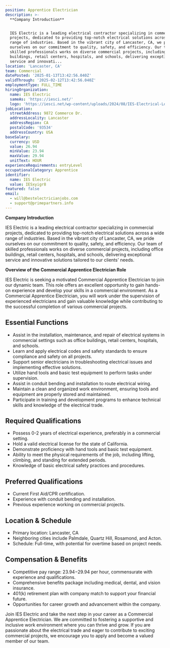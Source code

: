 ```yaml
---
position: Apprentice Electrician
description: >-
  **Company Introduction**


  IES Electric is a leading electrical contractor specializing in commercial
  projects, dedicated to providing top-notch electrical solutions across a wide
  range of industries. Based in the vibrant city of Lancaster, CA, we pride
  ourselves on our commitment to quality, safety, and efficiency. Our team of
  skilled professionals works on diverse commercial projects, including office
  buildings, retail centers, hospitals, and schools, delivering exceptional
  service and innovati...
location: 'Lancaster, CA'
team: Commercial
datePosted: '2025-01-13T13:42:56.040Z'
validThrough: '2025-02-12T13:42:56.040Z'
employmentType: FULL_TIME
hiringOrganization:
  name: IES Electric
  sameAs: 'https://iesci.net/'
  logo: 'https://iesci.net/wp-content/uploads/2024/08/IES-Electrical-Logo-color.png'
jobLocation:
  streetAddress: 9872 Commerce Dr.
  addressLocality: Lancaster
  addressRegion: CA
  postalCode: '93534'
  addressCountry: USA
baseSalary:
  currency: USD
  value: 26.94
  minValue: 23.94
  maxValue: 29.94
  unitText: HOUR
experienceRequirements: entryLevel
occupationalCategory: Apprentice
identifier:
  name: IES Electric
  value: IESxyigr8
featured: false
email:
  - will@bestelectricianjobs.com
  - support@primepartners.info
---
```




**Company Introduction**

IES Electric is a leading electrical contractor specializing in commercial projects, dedicated to providing top-notch electrical solutions across a wide range of industries. Based in the vibrant city of Lancaster, CA, we pride ourselves on our commitment to quality, safety, and efficiency. Our team of skilled professionals works on diverse commercial projects, including office buildings, retail centers, hospitals, and schools, delivering exceptional service and innovative solutions tailored to our clients' needs.

**Overview of the Commercial Apprentice Electrician Role**

IES Electric is seeking a motivated Commercial Apprentice Electrician to join our dynamic team. This role offers an excellent opportunity to gain hands-on experience and develop your skills in a commercial environment. As a Commercial Apprentice Electrician, you will work under the supervision of experienced electricians and gain valuable knowledge while contributing to the successful completion of various commercial projects.

## Essential Functions

- Assist in the installation, maintenance, and repair of electrical systems in commercial settings such as office buildings, retail centers, hospitals, and schools.
- Learn and apply electrical codes and safety standards to ensure compliance and safety on all projects.
- Support senior electricians in troubleshooting electrical issues and implementing effective solutions.
- Utilize hand tools and basic test equipment to perform tasks under supervision.
- Assist in conduit bending and installation to route electrical wiring.
- Maintain a clean and organized work environment, ensuring tools and equipment are properly stored and maintained.
- Participate in training and development programs to enhance technical skills and knowledge of the electrical trade.

## Required Qualifications

- Possess 0-2 years of electrical experience, preferably in a commercial setting.
- Hold a valid electrical license for the state of California.
- Demonstrate proficiency with hand tools and basic test equipment.
- Ability to meet the physical requirements of the job, including lifting, climbing, and standing for extended periods.
- Knowledge of basic electrical safety practices and procedures.

## Preferred Qualifications

- Current First Aid/CPR certification.
- Experience with conduit bending and installation.
- Previous experience working on commercial projects.

## Location & Schedule

- Primary location: Lancaster, CA
- Neighboring cities include Palmdale, Quartz Hill, Rosamond, and Acton.
- Schedule: Full-time, with potential for overtime based on project needs.

## Compensation & Benefits

- Competitive pay range: $23.94-$29.94 per hour, commensurate with experience and qualifications.
- Comprehensive benefits package including medical, dental, and vision insurance.
- 401(k) retirement plan with company match to support your financial future.
- Opportunities for career growth and advancement within the company.

Join IES Electric and take the next step in your career as a Commercial Apprentice Electrician. We are committed to fostering a supportive and inclusive work environment where you can thrive and grow. If you are passionate about the electrical trade and eager to contribute to exciting commercial projects, we encourage you to apply and become a valued member of our team.
